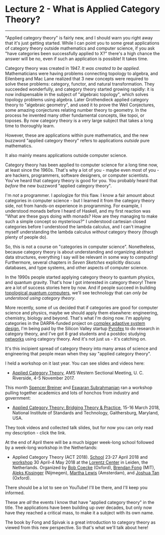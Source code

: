 # Lecture 2 - What is Applied Category Theory? 
--------

"Applied category theory" is fairly new, and I should warn you right away that it's just getting started.   While I can point you to some great applications of category theory outside mathematics and computer science, if you ask "have categories been successfully applied to X?" there's a high chance the answer will be no, even if such an application is possible!  It takes time.

Category theory was created in 1947.  _It was created to be applied_. Mathematicians were having problems connecting topology to algebra, and Eilenberg and Mac Lane realized that 3 new concepts were required to solve these problems: category, functor, and natural transformation.  They succeeded wonderfully, and category theory started growing rapidly: it is now indispensable in the subject of "algebraic topology", which solves topology problems using algebra.  Later Grothendieck applied category theory to "algebraic geometry", and used it to prove the Weil Conjectures, some amazing conjectures relating number theory to geometry.  In the process he invented many other fundamental concepts, like topoi, or toposes.  By now category theory is a very large subject that takes a long time to thoroughly learn.

However, these are applications within pure mathematics, and the new buzzword "applied category theory" refers to applications _outside_ pure mathematics.  

It also mainly means applications outside computer science.

Category theory has been applied to computer science for a long time now, at least since the 1960s.  That's why a lot of you - maybe even most of you - are hackers, programmers, software designers, or computer scientists.  You've heard that category theory is good for you.  You probably heard that _before_ the new buzzword "applied category theory".

 I'm _not_ a programmer.  I apologize for this flaw.  I know a fair amount about categories in computer science - but I learned it from the category theory side, not from hands-on experience in programming.   For example, I understood monads before I heard of Haskell, and my first reaction was "What are these guys doing with monads?  How are they managing to make such a simple concept so mysterious?"   I understood cartesian closed categories before I understood the lambda calculus, and I can't imagine myself understanding the lambda calculus _without_ category theory (though plenty of people do).

So, this is not a course on "categories in computer science".  Nonetheless, because category theory is about understanding and organizing abstract data structures, everything I say will be relevant in some way to computing!  Furthermore, several chapters in _Seven Sketches_ explicitly discuss databases, and type systems, and other aspects of computer science.   

In the 1990s people started applying category theory to quantum physics, and quantum gravity.  That's how I got interested in category theory!   There are a lot of success stories here by now.   And if people succeed in building [topological quantum computers](https://en.wikipedia.org/wiki/Topological_quantum_computer), we'll see technology that can _only be understood using category theory_.

More recently, some of us decided that if categories are good for computer science and physics, maybe we should apply them elsewhere: engineering, chemistry, biology and beyond.  That's what I'm doing now.   I'm applying categories in the DARPA-funded project on [complex adaptive system design](https://johncarlosbaez.wordpress.com/2018/02/19/complex-adaptive-systems-part-7/), I'm being paid by the Silicon Valley startup [Pyrofex](https://johncarlosbaez.wordpress.com/2018/02/04/pyrofex/) to do research in category theory, and I've got 8 grad students and a postdoc studying [networks](http://math.ucr.edu/home/baez/networks/) using category theory.  And it's not just us - it's catching on.

It's this incipient spread of category theory into many areas of science and engineering that people mean when they say "applied category theory".  

I held a workshop on it last year.  You can see slides and videos here:

* [Applied Category Theory](http://math.ucr.edu/home/baez/ACT2017/), AMS Western Sectional Meeting, U. C. Riverside, 4-5 November 2017. 

This month [Spencer Breiner](https://www.nist.gov/people/spencer-breiner) and [Eswaran Subrahmanian](https://www.cmu.edu/epp/people/faculty/eswaran-subrahmanian.html) ran a workshop pulling together academics and lots of honchos from industry and government:

* [Applied Category Theory: Bridging Theory & Practice](https://johncarlosbaez.wordpress.com/2018/02/17/applied-category-theory-at-nist/), 15-16 March 2018, National Institute of Standards and Technology, Gaithersburg, Maryland, USA.

They took videos and collected talk slides, but for now you can only read my description - click the link.  

At the end of April there will be a much bigger week-long school followed by a week-long workshop in the Netherlands:

* Applied Category Theory (ACT 2018).  [School](https://johncarlosbaez.wordpress.com/2017/10/22/applied-category-theory-2018-adjoint-school/) 23-27 April 2018 and [workshop](https://johncarlosbaez.wordpress.com/2017/09/12/act-2018/) 30 April-4 May 2018 at the <a href="https://www.lorentzcenter.nl/">Lorentz Center</a> in Leiden, the Netherlands.  Organized by <a href="http://www.cs.ox.ac.uk/bob.coecke/">Bob Coecke</a> (Oxford), <a href="http://www.brendanfong.com/">Brendan Fong</a> (MIT), <a href="http://www.cs.ru.nl/A.Kissinger/">Aleks Kissinger</a> (Nijmegen), <a href="https://www.cs.ox.ac.uk/people/martha.lewis/">Martha Lewis</a> (Amsterdam), and <a href="http://joshuatan.com/research">Joshua Tan</a> (Oxford).

There should be a lot to see on YouTube!  I'll be there, and I'll keep you informed.

These are _all_ the events I know that have "applied category theory" in the title.    The applications have been building up over decades, but only now have they reached a critical mass, to make it a subject with its own name.  

The book by Fong and Spivak is a great introduction to category theory as viewed from this new perspective.  So that's what we'll talk about here!
